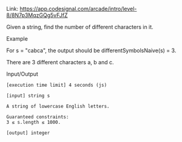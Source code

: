 Link: https://app.codesignal.com/arcade/intro/level-8/8N7p3MqzGQg5vFJfZ

Given a string, find the number of different characters in it.

Example

For s = "cabca", the output should be
differentSymbolsNaive(s) = 3.

There are 3 different characters a, b and c.

Input/Output

    [execution time limit] 4 seconds (js)

    [input] string s

    A string of lowercase English letters.

    Guaranteed constraints:
    3 ≤ s.length ≤ 1000.

    [output] integer

